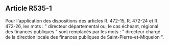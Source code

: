 ## Article R535-1

Pour l'application des dispositions des articles R. 472-15, R. 472-24 et R. 472-26, les mots : " directeur
départemental ou, le cas échéant, régional des finances publiques " sont remplacés par les mots : " directeur
chargé de la direction locale des finances publiques de Saint-Pierre-et-Miquelon ".



